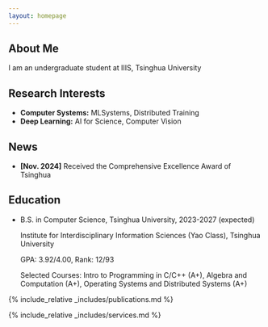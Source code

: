 ```yaml
---
layout: homepage
---
```


## About Me

I am an undergraduate student at IIIS, Tsinghua University

## Research Interests

- **Computer Systems:** MLSystems, Distributed Training
- **Deep Learning:** AI for Science, Computer Vision

## News

- **[Nov. 2024]** Received the Comprehensive Excellence Award of Tsinghua

## Education

- B.S. in Computer Science, Tsinghua University, 2023-2027 (expected)

  Institute for Interdisciplinary Information Sciences (Yao Class), Tsinghua University

  GPA: 3.92/4.00, Rank: 12/93

  Selected Courses: Intro to Programming in C/C++ (A+), Algebra and Computation (A+), Operating Systems and Distributed Systems (A+)

{% include_relative _includes/publications.md %}

{% include_relative _includes/services.md %}
